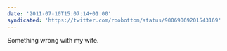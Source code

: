 ```yaml
---
date: '2011-07-10T15:07:14+01:00'
syndicated: 'https://twitter.com/roobottom/status/90069069201543169'
---
```

Something wrong with my wife.  

